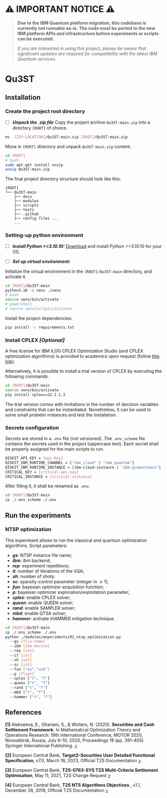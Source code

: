# ⚠️ **IMPORTANT NOTICE** ⚠️

> **Due to the IBM Quantum platform migration, this codebase is currently not runnable as-is. The code must be ported to the new IBM platform APIs and infrastructure before experiments or scripts can be executed.**
>
> _If you are interested in using this project, please be aware that significant updates are required for compatibility with the latest IBM Quantum services._

# Qu3ST



## Installation

### Create the project root directory

- [ ] _**Unpack the .zip file**_
Copy the project archive `Qu3ST-main.zip` into a directory `[ROOT]` of choice.
```bash
mv  [ZIP-LOCATION]/Qu3ST-main.zip [ROOT]/Qu3ST-main.zip
```
Move in `[ROOT]` directory and unpack `Qu3ST-main.zip` content.
```bash
cd [ROOT]
# bash
sudo apt-get install unzip
unzip Qu3ST-main.zip
```
The final project directory structure should look like this:
```
[ROOT]
└── Qu3ST-main
    ├── docs
    ├── modules
    ├── scripts
    ├── tests
    ├── .github
    ├── config files ...
    ...
```

### Setting-up python environment


- [ ] _**Install Python >=3.10.10:**_
[Download](https://www.python.org/downloads/release/python-31010/)
and install Python >=3.10.10 for your OS.

- [ ] _**Set up virtual environment:**_

Initialize the virtual environment in the `[ROOT]/Qu3ST-main` directory,
and activate it.
```bash
cd [ROOT]/Qu3ST-main
python3.10 -m venv ./venv
# bash
source venv/bin/activate
# powershell
# source venv/Scripts/activate
```
Install the project dependencies:
```bash
pip install -r requirements.txt
```

### Install CPLEX _[Optional]_

A free license for IBM ILOG CPLEX Optimization Studio (and CPLEX optimization
algorithms) is provided to academics upon request
(follow [this link](https://www.ibm.com/products/ilog-cplex-optimization-studio#Educational+resources)).

Alternatively, it is possible to install a trial version of CPLEX by executing the
following commands.
```bash
cd [ROOT]/Qu3ST-main
source venv/bin/activate
pip install cplex==22.1.1.2
```
The trial version comes with limitations in the number of decision variables and
constraints that can be instantiated. Nonetheless, it can be used to solve
small probelm instances and test the installation.


### Secrets configuration

Secrets are stored in a `.env` file (not versioned). The `.env_scheme` file contains the
secrets used in the project (uppercase text). Each secret shall be properly assigned
for the main scripts to run.
```bash
QISKIT_API_KEY = [api-key]
QISKIT_IBM_RUNTIME_CHANNEL = ["ibm_cloud" | "ibm_quantum"]
QISKIT_IBM_RUNTIME_INSTANCE = [ibm-cloud-instance | "ibm-q/open/main"]
CRITICAL_KEY = [critical-api-key]
CRITICAL_INSTANCE = [critical-instance]
```

After filling it, it shall be renamed as `.env`.
```bash
cd [ROOT]/Qu3ST-main
cp ./.env_scheme ./.env
```


## Run the experiments

### NTSP optimization

This experiment allows to run the classical and quantum optimization algorithms.
Script parameters:
- _**gs**_: NTSP instance file name;
- _**ibm**_: ibm backend;
- _**rep**_: experiment repetitions;
- _**it**_: number of iterations of the VQA;
- _**sh**_: number of shots;
- _**sc**_: sparsity-control parameter (integer in $\geq 1$);
- _**fun**_: bayesian optimizer acquisition function;
- _**p**_: bayesian optimizer exploration/exploitation parameter;
- _**cplex**_: enable CPLEX solver;
- _**queen**_: enable QUEEN solver;
- _**rand**_: enable SAMPLER solver;
- _**mbd**_: enable QTSA solver;
- _**hammer**_: activate iHAMMER mitigation technique.

```bash
cd [ROOT]/Qu3ST-main
cp ./.env_scheme ./.env
python ./modules/experiments/01_ntsp_optimization.py
  --gs [file-name]
  --ibm [ibm-device]
  --rep [int]
  --it [int]
  --sh [int]
  --sc [int]
  --fun ["ei","ucb"]
  --p [float]
  --cplex ["t", "f"]
  --queen ["t", "f"]
  --rand ["t", "f"]
  --mbd ["t", "f"]
  --hammer ["t", "f"]
```


## References

<a name="1">__[1]__</a> Alekseeva, E., Ghariani, S., & Wolters, N. (2020).
__Securities and Cash Settlement Framework__. In Mathematical Optimization
Theory and Operations Research: 19th International Conference, MOTOR 2020,
Novosibirsk, Russia, July 6–10, 2020, Proceedings 19 (pp. 391-405).
Springer International Publishing.
[>](https://link.springer.com/chapter/10.1007/978-3-030-49988-4_27)

<a name="2">__[2]__</a> European Central Bank, __Target2-Securities User
Detailed Functional Specification__, v7.0, March 16, 2023, Official
T2S Documentation
[>](https://www.ecb.europa.eu/pub/pdf/annex/T2S_UDFS_V7.0_revised_20220316.en.pdf)

<a name="3">__[3]__</a> European Central Bank, __T2S-0763-SYS T2S Multi-Criteria
Settlement Optimisation__, May 11, 2021, T2S Change Request
[>](https://www.ecb.europa.eu/paym/target/t2s/governance/pdf/crg/ecb.targetseccrg210621_T2S-0763-SYS.en.pdf?d053cd180f9a2efecbdb9d94159e41dd)

<a name="4">__[4]__</a> European Central Bank, __T2S NTS Algorithms Objectives__
, v1.1, December 28, 2018, Official T2S Documentation
[>](https://www.ecb.europa.eu/paym/target/t2s/profuse/shared/pdf/T2S_NTS_algorithms_objectives_V1.1.pdf?3980f7a1a91f882bf5ce2672be0792d7)